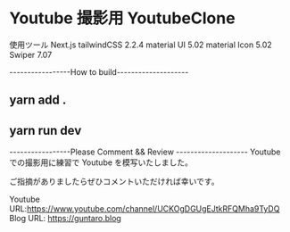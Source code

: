# Youtube 撮影用 YoutubeClone

使用ツール
Next.js
tailwindCSS 2.2.4
material UI 5.02
material Icon 5.02
Swiper 7.07

-----------------How to build--------------------

## yarn add .

## yarn run dev

-----------------Please Comment && Review --------------------
Youtube での撮影用に練習で Youtube を模写いたしました。

ご指摘がありましたらぜひコメントいただければ幸いです。

Youtube URL:https://www.youtube.com/channel/UCKOgDGUgEJtkRFQMha9TyDQ
Blog URL: https://guntaro.blog
